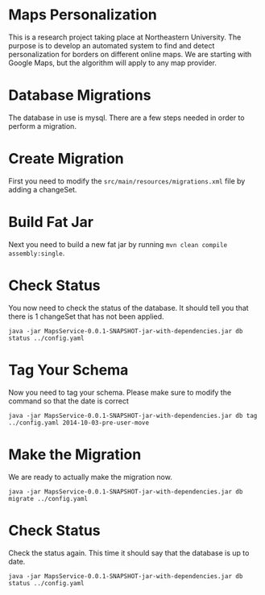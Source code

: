 Maps Personalization
====================

This is a research project taking place at Northeastern University. The purpose is to develop an automated system to find and detect personalization for borders on different online maps. We are starting with Google Maps, but the algorithm will apply to any map provider.

Database Migrations
===================

The database in use is mysql. There are a few steps needed in order to perform a migration. 

Create Migration
================

First you need to modify the ```src/main/resources/migrations.xml``` file by adding a changeSet.


Build Fat Jar
=============

Next you need to build a new fat jar by running ```mvn clean compile assembly:single```.

Check Status
============

You now need to check the status of the database. It should tell you that there is 1 changeSet that has not been applied.

```
java -jar MapsService-0.0.1-SNAPSHOT-jar-with-dependencies.jar db status ../config.yaml
```

Tag Your Schema
================

Now you need to tag your schema. Please make sure to modify the command so that the date is correct

```
java -jar MapsService-0.0.1-SNAPSHOT-jar-with-dependencies.jar db tag ../config.yaml 2014-10-03-pre-user-move
```

Make the Migration
==================

We are ready to actually make the migration now.

```
java -jar MapsService-0.0.1-SNAPSHOT-jar-with-dependencies.jar db migrate ../config.yaml
```

Check Status
============

Check the status again. This time it should say that the database is up to date.

```
java -jar MapsService-0.0.1-SNAPSHOT-jar-with-dependencies.jar db status ../config.yaml
```
